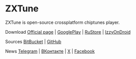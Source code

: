 ZXTune
=========

ZXTune is open-source crossplatform chiptunes player.

Download [Official page](https://zxtune.ru) | [GooglePlay](https://play.google.com/store/apps/details?id=app.zxtune) | [RuStore](https://www.rustore.ru/catalog/app/app.zxtune) | [IzzyOnDroid](https://apt.izzysoft.de/packages/app.zxtune.fdroid)

Sources [BitBucket](https://bitbucket.org/zxtune/zxtune) | [GitHub](https://github.com/vitamin-caig/zxtune)

News [Telegram](https://t.me/zxtune_official) | [ВКонтакте](https://vk.com/zxtune) | [X](https://x.com/ZXTune) | [Facebook](https://facebook.com/zxtune)
